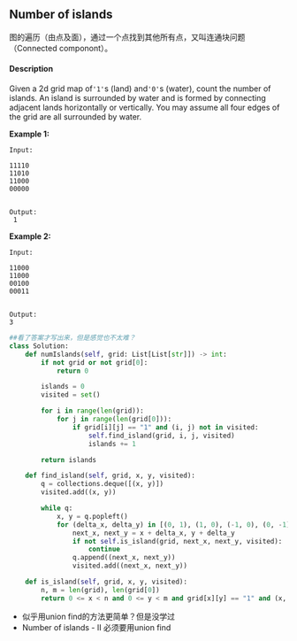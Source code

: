 ## Number of islands

图的遍历（由点及面），通过一个点找到其他所有点，又叫连通块问题（Connected componont）。

#### Description

Given a 2d grid map of`'1'`s \(land\) and`'0'`s \(water\), count the number of islands. An island is surrounded by water and is formed by connecting adjacent lands horizontally or vertically. You may assume all four edges of the grid are all surrounded by water.

**Example 1:**

```
Input:

11110
11010
11000
00000


Output:
 1
```

**Example 2:**

```
Input:

11000
11000
00100
00011


Output: 
3
```

```py
##看了答案才写出来，但是感觉也不太难？
class Solution:
    def numIslands(self, grid: List[List[str]]) -> int:
        if not grid or not grid[0]:
            return 0 

        islands = 0
        visited = set()

        for i in range(len(grid)):
            for j in range(len(grid[0])):
                if grid[i][j] == "1" and (i, j) not in visited:
                    self.find_island(grid, i, j, visited)
                    islands += 1

        return islands

    def find_island(self, grid, x, y, visited):
        q = collections.deque([(x, y)])
        visited.add((x, y))

        while q:
            x, y = q.popleft()
            for (delta_x, delta_y) in [(0, 1), (1, 0), (-1, 0), (0, -1)]:
                next_x, next_y = x + delta_x, y + delta_y 
                if not self.is_island(grid, next_x, next_y, visited):
                    continue 
                q.append((next_x, next_y))
                visited.add((next_x, next_y))

    def is_island(self, grid, x, y, visited):
        n, m = len(grid), len(grid[0])
        return 0 <= x < n and 0 <= y < m and grid[x][y] == "1" and (x, y) not in visited
```

* 似乎用union find的方法更简单？但是没学过
* Number of islands - II 必须要用union find



